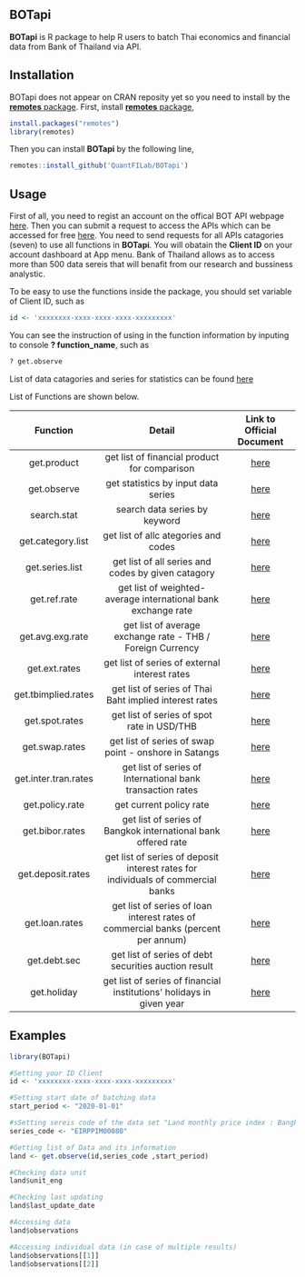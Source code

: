## BOTapi


**BOTapi** is R package to help R users to batch Thai economics and financial data from Bank of Thailand via API.

## Installation

BOTapi does not appear on CRAN reposity yet so you need to install by the [**remotes** package](https://remotes.r-lib.org). First, install [**remotes** package](https://remotes.r-lib.org), 

```r
install.packages("remotes")
library(remotes)
```

Then you can install **BOTapi** by the following line,

```r
remotes::install_github('QuantFILab/BOTapi')
```

## Usage

First of all, you need to regist an account on the offical BOT API webpage [here](https://apiportal.bot.or.th/bot/public/). Then you can submit a request to access the APIs which can be accessed for free [here](https://apiportal.bot.or.th/bot/public/products). You need to send requests for all APIs catagories (seven) to use all functions in **BOTapi**. You will obatain the **Client ID** on your account dashboard at App menu. Bank of Thailand allows as to access more than 500 data sereis that will benafit from our research and bussiness analystic.


To be easy to use the functions inside the package, you should set variable of Client ID, such as

```r
id <- 'xxxxxxxx-xxxx-xxxx-xxxx-xxxxxxxxx'
```

You can see the instruction of using in the function information by inputing to console **? function_name**, such as

```r
? get.observe
```

List of data catagories and series for statistics can be found [here](https://github.com/QuantFILab/BOTapi/blob/main/API%20Statistic%20time%20series.xlsx)

List of Functions are shown below.

| Function      | Detail         |  Link to Official Document |
| :---:         |     :---:      |          :---: |    
| get.product   |  get list of financial product for comparison   | [here](https://apiportal.bot.or.th/bot/public/node/6108)   |
| get.observe   |  get statistics by input data series     |  [here](https://apiportal.bot.or.th/bot/public/node/9820)    |
| search.stat   |  search data series by keyword   |  [here](https://apiportal.bot.or.th/bot/public/node/107)   |
| get.category.list    |  get list of allc ategories and codes    |  [here](https://apiportal.bot.or.th/bot/public/node/1111)   |
| get.series.list      |  get list of all series and codes by given catagory   |  [here](https://apiportal.bot.or.th/bot/public/node/1111)   |
| get.ref.rate     |  get list of weighted-average international bank exchange rate    |  [here](https://apiportal.bot.or.th/bot/public/node/407)   |
| get.avg.exg.rate   |   get list of average exchange rate - THB / Foreign Currency    |  [here](https://apiportal.bot.or.th/bot/public/node/503)   |
| get.ext.rates        |  get list of series of external interest rates    |  [here](https://apiportal.bot.or.th/bot/public/node/465)   |
| get.tbimplied.rates     |  get list of series of Thai Baht implied interest rates   |  [here](https://apiportal.bot.or.th/bot/public/node/468)   |
| get.spot.rates   |  get list of series of spot rate in USD/THB    |  [here](https://apiportal.bot.or.th/bot/public/node/466)   |
| get.swap.rates   |  get list of  series of swap point - onshore in Satangs   |  [here](https://apiportal.bot.or.th/bot/public/node/463)   |
| get.inter.tran.rates   |  get list of  series of International bank transaction rates   |  [here](https://apiportal.bot.or.th/bot/public/node/464)   |
| get.policy.rate    |  get current policy rate   |  [here](https://apiportal.bot.or.th/bot/public/node/462)   |
| get.bibor.rates    |  get list of  series of Bangkok international bank offered rate   |  [here](https://apiportal.bot.or.th/bot/public/node/460)   |
| get.deposit.rates   |  get list of  series of deposit interest rates for individuals of commercial banks   |  [here](https://apiportal.bot.or.th/bot/public/node/461)   |
| get.loan.rates   |  get list of  series of loan interest rates of commercial banks (percent per annum)   |  [here](https://apiportal.bot.or.th/bot/public/node/467)   |
| get.debt.sec    |  get list of  series of debt securities auction result   |  [here](https://apiportal.bot.or.th/bot/public/node/120)   |
| get.holiday  |  get list of  series of financial institutions' holidays in given year   |  [here](https://apiportal.bot.or.th/bot/public/node/104)   |

## Examples


```r
library(BOTapi)

#Setting your ID Client
id <- 'xxxxxxxx-xxxx-xxxx-xxxx-xxxxxxxxx' 

#Setting start date of batching data
start_period <- "2020-01-01"

#sSetting sereis code of the data set "Land monthly price index : Bangkok and vicinities"
series_code <- "EIRPPIM00080"

#Getting list of Data and its information
land <- get.observe(id,series_code ,start_period)

#Checking data unit
land$unit_eng

#Checking last updating
land$last_update_date

#Accessing data
land$observations

#Accessing individual data (in case of multiple results)
land$observations[[1]]
land$observations[[2]]
```

